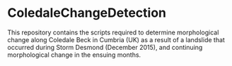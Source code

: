 # ColedaleChangeDetection
This repository contains the scripts required to determine morphological change along Coledale Beck in Cumbria (UK) as a result of a landslide that occurred during Storm Desmond (December 2015), and continuing morphological change in the ensuing months.
